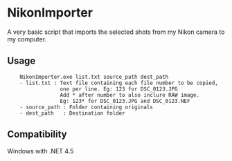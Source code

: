 # NikonImporter

A very basic script that imports the selected shots from my Nikon camera to my computer.

## Usage

```
    NikonImporter.exe list.txt source_path dest_path
    - list.txt : Text file containing each file number to be copied,
                 one per line. Eg: 123 for DSC_0123.JPG
                 Add * after number to also inclure RAW image.
                 Eg: 123* for DSC_0123.JPG and DSC_0123.NEF
    - source_path : Folder containing originals
    - dest_path   : Destination folder
```

## Compatibility

Windows with .NET 4.5
